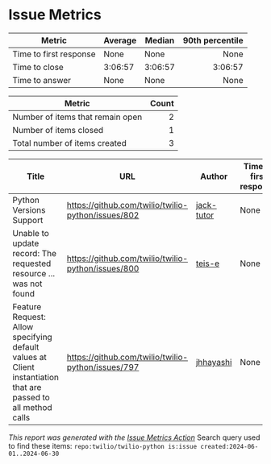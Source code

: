 # Issue Metrics

| Metric | Average | Median | 90th percentile |
| --- | --- | --- | ---: |
| Time to first response | None | None | None |
| Time to close | 3:06:57 | 3:06:57 | 3:06:57 |
| Time to answer | None | None | None |

| Metric | Count |
| --- | ---: |
| Number of items that remain open | 2 |
| Number of items closed | 1 |
| Total number of items created | 3 |

| Title | URL | Author | Time to first response | Time to close | Time to answer |
| --- | --- | --- | --- | --- | --- |
| Python Versions Support | https://github.com/twilio/twilio-python/issues/802 | [jack-tutor](https://github.com/jack-tutor) | None | None | None |
| Unable to update record: The requested resource ... was not found | https://github.com/twilio/twilio-python/issues/800 | [teis-e](https://github.com/teis-e) | None | 3:06:57 | None |
| Feature Request: Allow specifying default values at Client instantiation that are passed to all method calls | https://github.com/twilio/twilio-python/issues/797 | [jhhayashi](https://github.com/jhhayashi) | None | None | None |

_This report was generated with the [Issue Metrics Action](https://github.com/github/issue-metrics)_
Search query used to find these items: `repo:twilio/twilio-python is:issue created:2024-06-01..2024-06-30`
